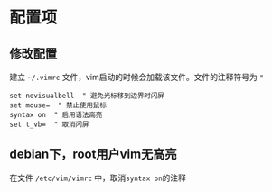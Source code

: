 # 配置项

## 修改配置

建立 `~/.vimrc` 文件，vim启动的时候会加载该文件。文件的注释符号为 `"`

``` config
set novisualbell  " 避免光标移到边界时闪屏
set mouse=  " 禁止使用鼠标
syntax on  " 启用语法高亮
set t_vb=  " 取消闪屏
```

## debian下，root用户vim无高亮

在文件 `/etc/vim/vimrc` 中，取消`syntax on`的注释

